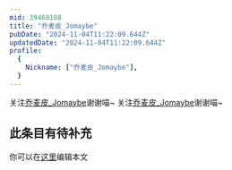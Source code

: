 ```yaml
---
mid: 39468108
title: "乔麦皮_Jomaybe"
pubDate: "2024-11-04T11:22:09.644Z"
updatedDate: "2024-11-04T11:22:09.644Z"
profile:
  {
    Nickname: ["乔麦皮_Jomaybe"],
  }
---
```


关注[乔麦皮_Jomaybe](https://space.bilibili.com/39468108)谢谢喵~ 关注[乔麦皮_Jomaybe](https://space.bilibili.com/39468108)谢谢喵~

## 此条目有待补充
你可以在[这里](https://github.com/Yuhanawa/VTuber.ICU/edit/master/src/content/v/乔麦皮_Jomaybe/index.md)编辑本文
